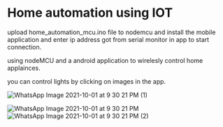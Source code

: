 # Home automation using IOT

upload home_automation_mcu.ino file to nodemcu and install the mobile application and enter ip address got from serial monitor in app to start connection.  

using nodeMCU and a android application to wirelesly control home applainces.  

you can control lights by clicking on images in the app.  

![WhatsApp Image 2021-10-01 at 9 30 21 PM (1)](https://user-images.githubusercontent.com/60490438/135652146-c5bc6372-26ff-4c26-92cd-7f4d951690ab.jpeg)

![WhatsApp Image 2021-10-01 at 9 30 21 PM](https://user-images.githubusercontent.com/60490438/135652134-31fca3b3-6e39-49c6-989d-cdc3afc2b5be.jpeg)
![WhatsApp Image 2021-10-01 at 9 30 21 PM (2)](https://user-images.githubusercontent.com/60490438/135652142-0b92a7b4-2807-436c-82c4-e9c71ff1c119.jpeg)
